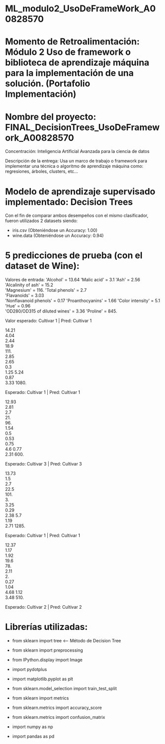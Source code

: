 # ML_modulo2_UsoDeFrameWork_A00828570

# Momento de Retroalimentación: Módulo 2 Uso de framework o biblioteca de aprendizaje máquina para la implementación de una solución. (Portafolio Implementación)
# Nombre del proyecto: FINAL_DecisionTrees_UsoDeFramework_A00828570


Concentración: Inteligencia Artificial Avanzada para la ciencia de datos

Descripción de la entrega: Usa un marco de trabajo o framework para implementar una técnica o algoritmo de aprendizaje máquina como: regresiones, árboles, clusters, etc...

# Modelo de aprendizaje supervisado implementado: Decision Trees

Con el fin de comparar ambos desempeños con el mismo clasificador, fueron utilizados 2 datasets siendo: 
* iris.csv (Obteniéndose un Accuracy: 1.00)
*  wine.data (Obteniéndose un Accuracy: 0.94)

# 5 predicciones de prueba (con el dataset de Wine): 

Valores de entrada:
'Alcohol' = 13.64
'Malic acid' =  3.1 
'Ash' =    2.56 
'Alcalinity of ash' =   15.2  
'Magnesium' =  116. 
'Total phenols' = 2.7  
'Flavanoids' =  3.03   
'Nonflavanoid phenols' =   0.17 
'Proanthocyanins' = 1.66 
'Color intensity' = 5.1
'Hue' = 0.96  
'OD280/OD315 of diluted wines' = 3.36
'Proline' = 845.

Valor esperado: Cultivar 1 | Pred: Cultivar 1


14.21  
4.04   
2.44   
18.9  
111.      
2.85    
2.65    
0.3     
1.25
5.24    
0.87    
3.33 
1080.  

Esperado:  Cultivar 1  | Pred:  Cultivar 1

12.93   
2.81   
2.7   
21.    
96.     
1.54   
0.5    
0.53   
0.75   
4.6
0.77   
2.31 
600.  

Esperado:  Cultivar 3  | Pred:  Cultivar 3

13.73   
1.5     
2.7    
22.5   
101.      
3.      
3.25    
0.29    
2.38
5.7     
1.19    
2.71 
1285.  

Esperado:  Cultivar 1  | Pred:  Cultivar 1

12.37   
1.17   
1.92  
19.6   
78.     
2.11   
2.     
0.27   
1.04   
4.68
1.12   
3.48 
510.  

Esperado:  Cultivar 2  | Pred:  Cultivar 2




# Librerías utilizadas:
- from sklearn import tree <-- Método de Decision Tree
- from sklearn import preprocessing
- from IPython.display import Image
- import pydotplus
- import matplotlib.pyplot as plt

- from sklearn.model_selection import train_test_split 
- from sklearn import metrics
- from sklearn.metrics import accuracy_score
- from sklearn.metrics import confusion_matrix

- import numpy as np
- import pandas as pd



